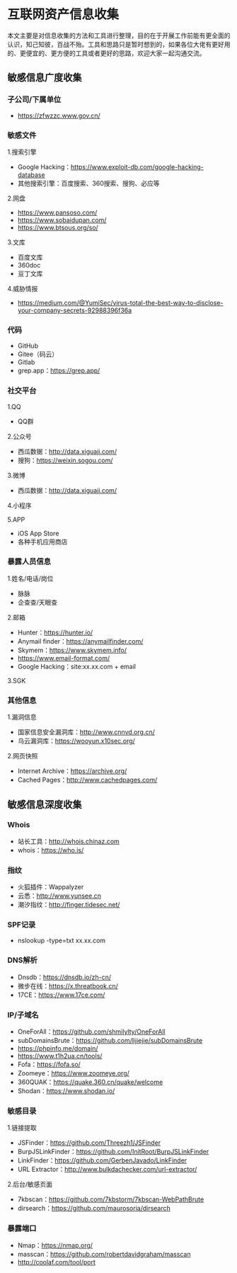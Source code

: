 # 互联网资产信息收集
本文主要是对信息收集的方法和工具进行整理，目的在于开展工作前能有更全面的认识，知己知彼，百战不殆。工具和思路只是暂时想到的，如果各位大佬有更好用的、更便宜的、更方便的工具或者更好的思路，欢迎大家一起沟通交流。

## 敏感信息广度收集

### 子公司/下属单位

* https://zfwzzc.www.gov.cn/

### 敏感文件

1.搜索引擎
* Google Hacking：https://www.exploit-db.com/google-hacking-database
* 其他搜索引擎：百度搜索、360搜索、搜狗、必应等

2.网盘
* https://www.pansoso.com/
* https://www.sobaidupan.com/
* https://www.btsous.org/so/

3.文库
* 百度文库
* 360doc
* 豆丁文库

4.威胁情报
* https://medium.com/@YumiSec/virus-total-the-best-way-to-disclose-your-company-secrets-92988396f36a

### 代码

* GitHub
* Gitee（码云）
* Gitlab
* grep.app：https://grep.app/

### 社交平台

1.QQ
* QQ群

2.公众号
*  西瓜数据：http://data.xiguaji.com/
*  搜狗：https://weixin.sogou.com/

3.微博
*  西瓜数据：http://data.xiguaji.com/

4.小程序

5.APP
* iOS App Store
* 各种手机应用商店

### 暴露人员信息

1.姓名/电话/岗位
* 脉脉
* 企查查/天眼查

2.邮箱
* Hunter：https://hunter.io/
* Anymail finder：https://anymailfinder.com/
* Skymem：https://www.skymem.info/
* https://www.email-format.com/
* Google Hacking：site:xx.xx.com + email

3.SGK

### 其他信息

1.漏洞信息
* 国家信息安全漏洞库：http://www.cnnvd.org.cn/
* 乌云漏洞库：https://wooyun.x10sec.org/

2.网页快照
* Internet Archive：https://archive.org/
*  Cached Pages：http://www.cachedpages.com/

## 敏感信息深度收集

### Whois

* 站长工具：http://whois.chinaz.com
* whois：https://who.is/

### 指纹

* 火狐插件：Wappalyzer
* 云悉：http://www.yunsee.cn
* 潮汐指纹：http://finger.tidesec.net/

### SPF记录

* nslookup -type=txt xx.xx.com

### DNS解析

* Dnsdb：https://dnsdb.io/zh-cn/
* 微步在线：https://x.threatbook.cn/
* 17CE：https://www.17ce.com/

### IP/子域名

* OneForAll：https://github.com/shmilylty/OneForAll
* subDomainsBrute：https://github.com/lijiejie/subDomainsBrute
* https://phpinfo.me/domain/
* https://www.t1h2ua.cn/tools/
* Fofa：https://fofa.so/
* Zoomeye：https://www.zoomeye.org/
* 360QUAK：https://quake.360.cn/quake/welcome
* Shodan：https://www.shodan.io/

### 敏感目录

1.链接提取
* JSFinder：https://github.com/Threezh1/JSFinder
* BurpJSLinkFinder：https://github.com/InitRoot/BurpJSLinkFinder
* LinkFinder：https://github.com/GerbenJavado/LinkFinder
* URL Extractor：http://www.bulkdachecker.com/url-extractor/

2.后台/敏感页面
* 7kbscan：https://github.com/7kbstorm/7kbscan-WebPathBrute
* dirsearch：https://github.com/maurosoria/dirsearch

### 暴露端口

* Nmap：https://nmap.org/
* masscan：https://github.com/robertdavidgraham/masscan
* http://coolaf.com/tool/port

